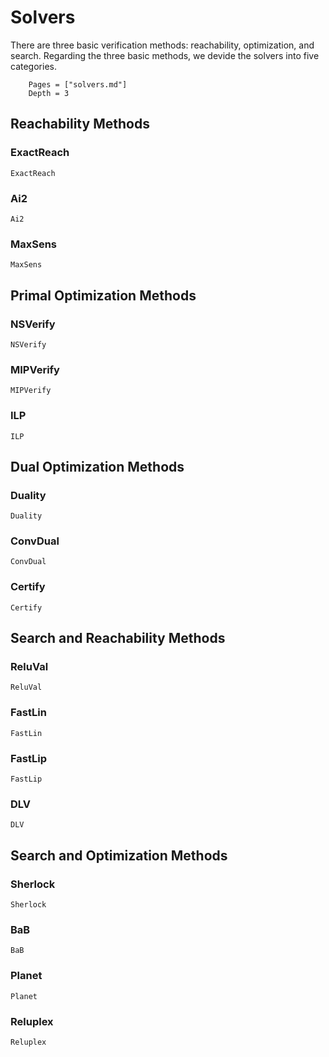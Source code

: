 # Solvers

There are three basic verification methods: reachability, optimization, and search. 
Regarding the three basic methods, we devide the solvers into five categories.

```@contents
	Pages = ["solvers.md"]
	Depth = 3
```

## Reachability Methods

### ExactReach

```@docs
ExactReach
```

### Ai2

```@docs
Ai2
```

### MaxSens

```@docs
MaxSens
```

## Primal Optimization Methods

### NSVerify

```@docs
NSVerify
```

### MIPVerify

```@docs
MIPVerify
```

### ILP

```@docs
ILP
```

## Dual Optimization Methods

### Duality

```@docs
Duality
```

### ConvDual

```@docs
ConvDual
```

### Certify

```@docs
Certify
```

## Search and Reachability Methods

### ReluVal

```@docs
ReluVal
```

### FastLin

```@docs
FastLin
```

### FastLip

```@docs
FastLip
```

### DLV

```@docs
DLV
```

## Search and Optimization Methods

### Sherlock

```@docs
Sherlock
```

### BaB

```@docs
BaB
```

### Planet

```@docs
Planet
```

### Reluplex

```@docs
Reluplex
```